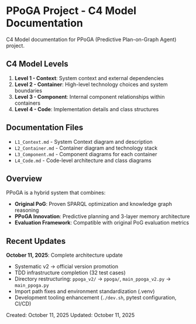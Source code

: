 # PPoGA Project - C4 Model Documentation

C4 Model documentation for PPoGA (Predictive Plan-on-Graph Agent) project.

## C4 Model Levels

1. **Level 1 - Context**: System context and external dependencies
2. **Level 2 - Container**: High-level technology choices and system boundaries
3. **Level 3 - Component**: Internal component relationships within containers
4. **Level 4 - Code**: Implementation details and class structures

## Documentation Files

- `L1_Context.md` - System Context diagram and description
- `L2_Container.md` - Container diagram and technology stack
- `L3_Component.md` - Component diagrams for each container
- `L4_Code.md` - Code-level architecture and class diagrams

## Overview

PPoGA is a hybrid system that combines:

- **Original PoG**: Proven SPARQL optimization and knowledge graph reasoning
- **PPoGA Innovation**: Predictive planning and 3-layer memory architecture
- **Evaluation Framework**: Compatible with original PoG evaluation metrics

## Recent Updates

**October 11, 2025**: Complete architecture update

- Systematic v2 → official version promotion
- TDD infrastructure completion (32 test cases)
- Directory restructuring: `ppoga_v2/` → `ppoga/`, `main_ppoga_v2.py` → `main_ppoga.py`
- Import path fixes and environment standardization (.venv)
- Development tooling enhancement (`./dev.sh`, pytest configuration, CI/CD)

Created: October 11, 2025
Updated: October 11, 2025
